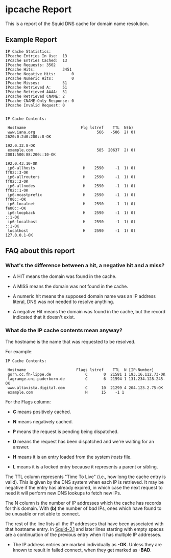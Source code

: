 # ipcache Report

This is a report of the Squid DNS cache for domain name resolution.

## Example Report

    IP Cache Statistics:
    IPcache Entries In Use:  13
    IPcache Entries Cached:  13
    IPcache Requests: 3502
    IPcache Hits:            3451
    IPcache Negative Hits:       0
    IPcache Numeric Hits:        0
    IPcache Misses:          51
    IPcache Retrieved A:     51
    IPcache Retrieved AAAA:  51
    IPcache Retrieved CNAME: 2
    IPcache CNAME-Only Response: 0
    IPcache Invalid Request: 0
    
    
    IP Cache Contents:
    
     Hostname                        Flg lstref    TTL  N(b)
     www.iana.org                           566   -506  2( 0)                             2620:0:2d0:200::8-OK 
                                                                                                 192.0.32.8-OK 
     example.com                            585  20637  2( 0)                           2001:500:88:200::10-OK 
                                                                                                192.0.43.10-OK 
     ip6-allhosts                     H    2590     -1  1( 0)                                       ff02::3-OK 
     ip6-allrouters                   H    2590     -1  1( 0)                                       ff02::2-OK 
     ip6-allnodes                     H    2590     -1  1( 0)                                       ff02::1-OK 
     ip6-mcastprefix                  H    2590     -1  1( 0)                                        ff00::-OK 
     ip6-localnet                     H    2590     -1  1( 0)                                        fe00::-OK 
     ip6-loopback                     H    2590     -1  1( 0)                                           ::1-OK 
     ip6-localhost                    H    2590     -1  1( 0)                                           ::1-OK 
     localhost                        H    2590     -1  1( 0)                                     127.0.0.1-OK 

## FAQ about this report

### What's the difference between a hit, a negative hit and a miss?

  - A HIT means the domain was found in the cache.

  - A MISS means the domain was not found in the cache.

  - A numeric hit means the supposed domain name was an IP address
    literal, DNS was not needed to resolve anything.

  - A negative Hit means the domain was found in the cache, but the
    record indicated that it doesn't exist.

### What do the IP cache contents mean anyway?

The hostname is the name that was requested to be resolved.

For example:

    IP Cache Contents:
    
     Hostname                      Flags lstref    TTL  N [IP-Number]
     gorn.cc.fh-lippe.de               C       0  21581 1 193.16.112.73-OK
     lagrange.uni-paderborn.de         C       6  21594 1 131.234.128.245-OK
     www.altavista.digital.com         C      10  21299 4 204.123.2.75-OK
     example.com                       H      15    -1 1 

For the Flags column:

  - **C** means positively cached.

  - **N** means negatively cached.

  - **P** means the request is pending being dispatched.

  - **D** means the request has been dispatched and we're waiting for an
    answer.

  - **H** means it is an entry loaded from the system *hosts* file.

  - **L** means it is a locked entry because it represents a parent or
    sibling.

The TTL column represents "Time To Live" (i.e., how long the cache entry
is valid). This is given by the DNS system when each IP is retrieved. It
may be negative if the entry has already expired, in which case the next
request to need it will perform new DNS lookups to fetch new IPs.

The N column is the number of IP addresses which the cache has records
for this domain. With **(b)** the number of *bad* IPs, ones which have
found to be unusable or not able to connect.

The rest of the line lists all the IP addresses that have been
associated with that hostname entry. In
[Squid-3.1](https://wiki.squid-cache.org/action/show/Features/CacheManager/IpCache/Squid-3.1#)
and later lines starting with empty spaces are a continuation of the
previous entry when it has multiple IP addresses.

  - The IP address entries are marked individually as **-OK**. Unless
    they are known to result in failed connect, when they get marked as
    **-BAD**.
